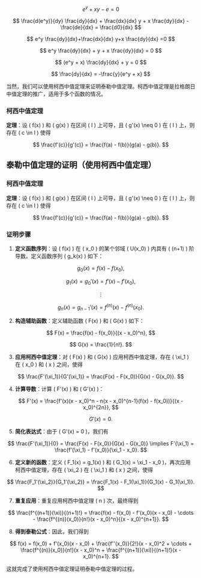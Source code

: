 $$
e^y+xy-e=0
$$

$$
\frac{d(e^y)}{dy} \frac{dy}{dx} + \frac{dx}{dx} y + x \frac{dy}{dx} - \frac{de}{dx} = \frac{d0}{dx}
$$

$$
e^y \frac{dy}{dx}+\frac{dx}{dx} y+x \frac{dy}{dx} =0
$$

$$
e^y \frac{dy}{dx} + y + x \frac{dy}{dx} = 0
$$

$$
(e^y + x) \frac{dy}{dx} + y = 0
$$

$$
\frac{dy}{dx} = -\frac{y}{e^y + x}
$$

当然，我们可以使用柯西中值定理来证明泰勒中值定理。柯西中值定理是拉格朗日中值定理的推广，适用于多个函数的情况。

### 柯西中值定理

**定理**：设 \( f(x) \) 和 \( g(x) \) 在区间 \( I \) 上可导，且 \( g'(x) \neq 0 \) 在 \( I \) 上，则存在 \( c \in I \) 使得

$$
\frac{f'(c)}{g'(c)} = \frac{f(a) - f(b)}{g(a) - g(b)}.
$$

## 泰勒中值定理的证明（使用柯西中值定理）

### 柯西中值定理

**定理**：设 \( f(x) \) 和 \( g(x) \) 在区间 \( I \) 上可导，且 \( g'(x) \neq 0 \) 在 \( I \) 上，则存在 \( c \in I \) 使得

$$
\frac{f'(c)}{g'(c)} = \frac{f(a) - f(b)}{g(a) - g(b)}.
$$

### 证明步骤

1. **定义函数序列**：设 \( f(x) \) 在 \( x_0 \) 的某个邻域 \( U(x_0) \) 内具有 \( (n+1) \) 阶导数。定义函数序列 \( g_k(x) \) 如下：

$$
g_0(x) = f(x) - f(x_0),
$$

$$
g_1(x) = g_0'(x) = f'(x) - f'(x_0),
$$

$$
\vdots
$$

$$
g_n(x) = g_{n-1}'(x) = f^{(n)}(x) - f^{(n)}(x_0).
$$

2. **构造辅助函数**：定义辅助函数 \( F(x) \) 和 \( G(x) \) 如下：

$$
F(x) = \frac{f(x) - f(x_0)}{(x - x_0)^n},
$$

$$
G(x) = \frac{1}{n!}.
$$

3. **应用柯西中值定理**：对 \( F(x) \) 和 \( G(x) \) 应用柯西中值定理，存在 \( \xi_1 \) 在 \( x_0 \) 和 \( x \) 之间，使得

$$
\frac{F'(\xi_1)}{G'(\xi_1)} = \frac{F(x) - F(x_0)}{G(x) - G(x_0)}.
$$

4. **计算导数**：计算 \( F'(x) \) 和 \( G'(x) \)：

$$
F'(x) = \frac{f'(x)(x - x_0)^n - n(x - x_0)^{n-1}(f(x) - f(x_0))}{(x - x_0)^{2n}},
$$

$$
G'(x) = 0.
$$

5. **简化表达式**：由于 \( G'(x) = 0 \)，我们有

$$
\frac{F'(\xi_1)}{0} = \frac{F(x) - F(x_0)}{G(x) - G(x_0)} \implies F'(\xi_1) = \frac{f'(\xi_1) - f'(x_0)}{\xi_1 - x_0}.
$$

6. **定义新的函数**：定义 \( F_1(x) = g_1(x) \) 和 \( G_1(x) = \xi_1 - x_0 \)，再次应用柯西中值定理，存在 \( \xi_2 \) 在 \( \xi_1 \) 和 \( x \) 之间，使得

$$
\frac{F_1'(\xi_2)}{G_1'(\xi_2)} = \frac{F_1(x) - F_1(\xi_1)}{G_1(x) - G_1(\xi_1)}.
$$

7. **重复应用**：重复应用柯西中值定理 \( n \) 次，最终得到

$$
\frac{f^{(n+1)}(\xi)}{(n+1)!} = \frac{f(x) - f(x_0) - f'(x_0)(x - x_0) - \cdots - \frac{f^{(n)}(x_0)}{n!}(x - x_0)^n}{(x - x_0)^{n+1}}.
$$

8. **得到泰勒公式**：因此，我们得到

$$
f(x) = f(x_0) + f'(x_0)(x - x_0) + \frac{f''(x_0)}{2!}(x - x_0)^2 + \cdots + \frac{f^{(n)}(x_0)}{n!}(x - x_0)^n + \frac{f^{(n+1)}(\xi)}{(n+1)!}(x - x_0)^{n+1}.
$$

这就完成了使用柯西中值定理证明泰勒中值定理的过程。


